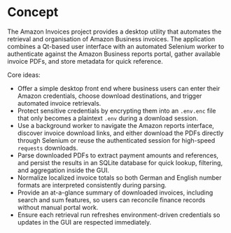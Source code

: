 # Concept

The Amazon Invoices project provides a desktop utility that automates the retrieval and organisation of Amazon Business invoices. The application combines a Qt-based user interface with an automated Selenium worker to authenticate against the Amazon Business reports portal, gather available invoice PDFs, and store metadata for quick reference.

Core ideas:

* Offer a simple desktop front end where business users can enter their Amazon credentials, choose download destinations, and trigger automated invoice retrievals.
* Protect sensitive credentials by encrypting them into an `.env.enc` file that only becomes a plaintext `.env` during a download session.
* Use a background worker to navigate the Amazon reports interface, discover invoice download links, and either download the PDFs directly through Selenium or reuse the authenticated session for high-speed `requests` downloads.
* Parse downloaded PDFs to extract payment amounts and references, and persist the results in an SQLite database for quick lookup, filtering, and aggregation inside the GUI.
* Normalize localized invoice totals so both German and English number formats are interpreted consistently during parsing.
* Provide an at-a-glance summary of downloaded invoices, including search and sum features, so users can reconcile finance records without manual portal work.
* Ensure each retrieval run refreshes environment-driven credentials so updates in the GUI are respected immediately.
